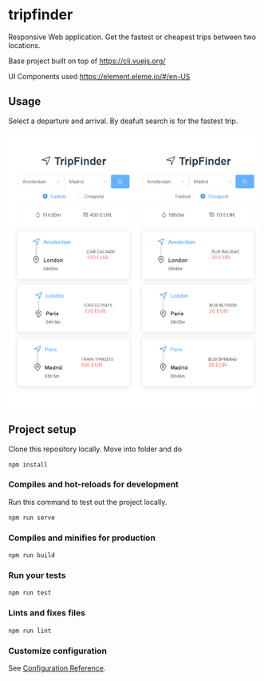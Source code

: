 # tripfinder
Responsive Web application. Get the fastest or cheapest trips between two locations.

Base project built on top of https://cli.vuejs.org/

UI Components used https://element.eleme.io/#/en-US

## Usage
Select a departure and arrival. By deafult search is for the fastest trip.
<div>
<img src="https://github.com/npkumar/trip-finder/blob/master/screenshots/fastest_tripfinder.png" alt="Allow Location" width="250" height="550" align="left" />
<img src="https://github.com/npkumar/trip-finder/blob/master/screenshots/cheapest_tripfinder.png" alt="Location Settings" width="250" height="550" />
</div>

## Project setup
Clone this repository locally. Move into folder and do
```
npm install
```

### Compiles and hot-reloads for development
Run this command to test out the project locally.
```
npm run serve
```

### Compiles and minifies for production
```
npm run build
```

### Run your tests
```
npm run test
```

### Lints and fixes files
```
npm run lint
```

### Customize configuration
See [Configuration Reference](https://cli.vuejs.org/config/).
